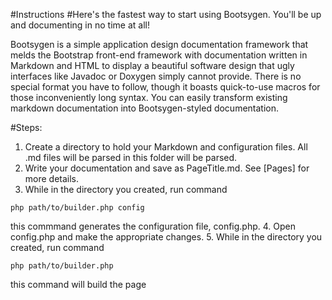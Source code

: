 #Instructions
#Here's the fastest way to start using Bootsygen. You'll be up and documenting in no time at all!

Bootsygen is a simple application design documentation framework that melds the Bootstrap front-end framework with documentation written in Markdown and HTML to display a beautiful software design that ugly interfaces like Javadoc or Doxygen simply cannot provide. There is no special format you have to follow, though it boasts quick-to-use macros for those inconveniently long syntax. You can easily transform existing markdown documentation into Bootsygen-styled documentation.

#Steps:

1. Create a directory to hold your Markdown and configuration files. All .md files will be parsed in this folder will be parsed.
2. Write your documentation and save as PageTitle.md. See [Pages] for more details.
3. While in the directory you created, run command
```
php path/to/builder.php config
```
this commmand generates the configuration file, config.php.
4. Open config.php and make the appropriate changes.
5. While in the directory you created, run command 
```
php path/to/builder.php
```
this command will build the page
